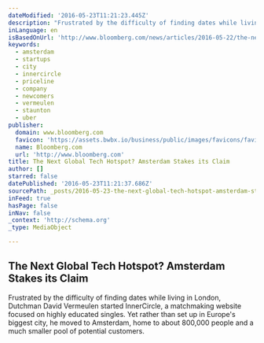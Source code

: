 ```yaml
---
dateModified: '2016-05-23T11:21:23.445Z'
description: "Frustrated by the difficulty of finding dates while living in London, Dutchman David Vermeulen started InnerCircle, a matchmaking website focused on highly educated singles. Yet rather than set up in Europe's biggest city, he moved to Amsterdam, home to about 800,000 people and a much smaller pool of potential customers."
inLanguage: en
isBasedOnUrl: 'http://www.bloomberg.com/news/articles/2016-05-22/the-next-global-tech-hotspot-amsterdam-stakes-its-claim'
keywords:
  - amsterdam
  - startups
  - city
  - innercircle
  - priceline
  - company
  - newcomers
  - vermeulen
  - staunton
  - uber
publisher:
  domain: www.bloomberg.com
  favicon: 'https://assets.bwbx.io/business/public/images/favicons/favicon-32x32-d2b81a9373.png'
  name: Bloomberg.com
  url: 'http://www.bloomberg.com'
title: The Next Global Tech Hotspot? Amsterdam Stakes its Claim
author: []
starred: false
datePublished: '2016-05-23T11:21:37.686Z'
sourcePath: _posts/2016-05-23-the-next-global-tech-hotspot-amsterdam-stakes-its-claim.md
inFeed: true
hasPage: false
inNav: false
_context: 'http://schema.org'
_type: MediaObject

---
```

<article style=""><h1>The Next Global Tech Hotspot? Amsterdam Stakes its Claim</h1><p>Frustrated by the difficulty of finding dates while living in London, Dutchman David Vermeulen started InnerCircle, a matchmaking website focused on highly educated singles. Yet rather than set up in Europe's biggest city, he moved to Amsterdam, home to about 800,000 people and a much smaller pool of potential customers.</p></article>